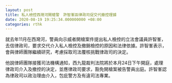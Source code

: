 ```yaml
---
layout: post
title: 私人檢控西灣河開槍警　許智峯函律政司促交代撤控理據
date: 2020-08-19 19:25:34.000000000 +08:00
categories: rthk
---
```


就去年11月在西灣河，警員向示威者開槍案件提出私人檢控的立法會議員許智峯，去信律政司，要求交代介入私人檢控及撤銷檢控的原因和法律依據。許智峯表示，會與律師團隊繼續研究，考慮採取司法覆核挑戰律政司的決定。

他說律師團隊接獲司法機構通知，西九龍裁判法院將於本月24日下午開庭，處理律政司介入及撤控的決定，並應律政司要求，豁免開槍案被告警員出庭。許智峯認為律政司以政治理由介入，包庇警方及有違司法專業。
